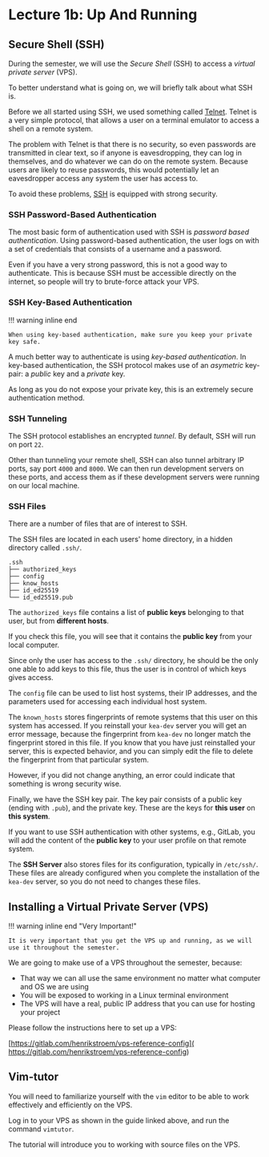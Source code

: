 # Lecture 1b: Up And Running


## Secure Shell (SSH)

During the semester, we will use the *Secure Shell* (SSH) to access a *virtual private server* (VPS).

To better understand what is going on, we will briefly talk about what SSH is.

Before we all started using SSH, we used something called [Telnet](https://www.ietf.org/rfc/rfc854.txt).
Telnet is a very simple protocol, that allows a user on a terminal emulator to access a shell on a remote system.

The problem with Telnet is that there is no security, so even passwords are transmitted in clear text, so if anyone is eavesdropping, they can log in themselves, and do whatever we can do on the remote system.
Because users are likely to reuse passwords, this would potentially let an eavesdropper access any system the user has access to.

To avoid these problems, [SSH](https://www.ietf.org/rfc/rfc4251.txt) is equipped with strong security.

### SSH Password-Based Authentication

The most basic form of authentication used with SSH is *password based authentication*.
Using password-based authentication, the user logs on with a set of credentials that consists of a username and a password.

Even if you have a very strong password, this is not a good way to authenticate.
This is because SSH must be accessible directly on the internet, so people will try to brute-force attack your VPS.


### SSH Key-Based Authentication

!!! warning inline end

    When using key-based authentication, make sure you keep your private key safe.

A much better way to authenticate is using *key-based authentication*.
In key-based authentication, the SSH protocol makes use of an *asymetric* key-pair: a *public* key and a *private* key.

As long as you do not expose your private key, this is an extremely secure authentication method.


### SSH Tunneling

The SSH protocol establishes an encrypted *tunnel*.
By default, SSH will run on port `22`.

Other than tunneling your remote shell, SSH can also tunnel arbitrary IP ports, say port `4000` and `8000`.
We can then run development servers on these ports, and access them as if these development servers were running on our local machine.


### SSH Files

There are a number of files that are of interest to SSH.

The SSH files are located in each users' home directory, in a hidden directory called `.ssh/`.

```text
.ssh
├── authorized_keys
├── config
├── know_hosts
├── id_ed25519
└── id_ed25519.pub
```

The `authorized_keys` file contains a list of **public keys** belonging to that user, but from **different hosts**.

If you check this file, you will see that it contains the **public key** from your local computer.

Since only the user has access to the `.ssh/` directory, he should be the only one able to add keys to this file, thus the user is in control of which keys gives access.

The `config` file can be used to list host systems, their IP addresses, and the parameters used for accessing each individual host system.

The `known_hosts` stores fingerprints of remote systems that this user on this system has accessed.
If you reinstall your `kea-dev` server you will get an error message, because the fingerprint from `kea-dev` no longer match the fingerprint stored in this file.
If you know that you have just reinstalled your server, this is expected behavior, and you can simply edit the file to delete the fingerprint from that particular system.

However, if you did not change anything, an error could indicate that something is wrong security wise.

Finally, we have the SSH key pair.
The key pair consists of a public key (ending with `.pub`), and the private key.
These are the keys for **this user** on **this system**.

If you want to use SSH authentication with other systems, e.g., GitLab, you will add the content of the **public key** to your user profile on that remote system.

The **SSH Server** also stores files for its configuration, typically in `/etc/ssh/`.
These files are already configured when you complete the installation of the `kea-dev` server, so you do not need to changes these files.


## Installing a Virtual Private Server (VPS)

!!! warning inline end "Very Important!"

    It is very important that you get the VPS up and running, as we will use it throughout the semester.

We are going to make use of a VPS throughout the semester, because:

- That way we can all use the same environment no matter what computer and OS we are using
- You will be exposed to working in a Linux terminal environment
- The VPS will have a real, public IP address that you can use for hosting your project

Please follow the instructions here to set up a VPS:

[https://gitlab.com/henrikstroem/vps-reference-config]( https://gitlab.com/henrikstroem/vps-reference-config)

## Vim-tutor

You will need to familiarize yourself with the `vim` editor to be able to work effectively and efficiently on the VPS.

Log in to your VPS as shown in the guide linked above, and run the command `vimtutor`.

The tutorial will introduce you to working with source files on the VPS.
